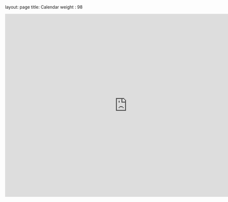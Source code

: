 layout: page
title: Calendar
weight : 98
<iframe src="https://calendar.google.com/calendar/embed?src=lebanon.k12.or.us_k42tm3jcrr9qbc1guettap9ccg%40group.calendar.google.com&ctz=America/Los_Angeles" style="border: 0" width="800" height="600" frameborder="0" scrolling="no"></iframe>
